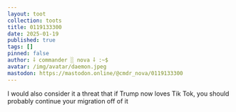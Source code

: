 ```yaml
---
layout: toot
collection: toots
title: 0119133300
date: 2025-01-19
published: true
tags: []
pinned: false
author: ⸸ commander ░ nova ⸸ :~$
avatar: /img/avatar/daemon.jpeg
mastodon: https://mastodon.online/@cmdr_nova/0119133300
---
```


I would also consider it a threat that if Trump now loves Tik Tok, you should probably continue your migration off of it
